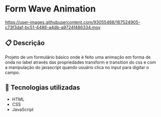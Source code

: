 # Form Wave Animation

<https://user-images.githubusercontent.com/93055468/167524905-c73f3daf-bc51-4486-a4db-a9724f486334.mov>

## 📋 Descrição

Projeto de um formulário básico onde é feito uma animação em forma de onda no label através das propriedades transform e transition do css e com a manipulação do javascript quando usuário clica no input para digitar o campo.

## 🚀 Tecnologias utilizadas

- HTML
- CSS
- JavaScript
